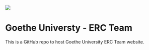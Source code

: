 ![](/static/img/erc-goethe-logo.png)

# Goethe Universty - ERC Team

This is a GitHub repo to host Goethe University ERC Team website.
